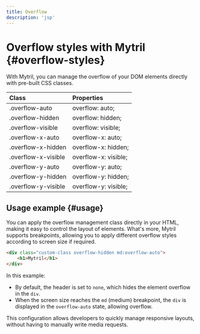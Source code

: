 ```yaml
---
title: Overflow
description: 'jsp'
---
```


# Overflow styles with Mytril {#overflow-styles}

With Mytril, you can manage the overflow of your DOM elements directly with pre-built CSS classes.

| Class               | Properties           |
| :------------------ | :------------------- |
| .overflow-auto      | overflow: auto;      |
| .overflow-hidden    | overflow: hidden;    |
| .overflow-visible   | overflow: visible;   |
| .overflow-x-auto    | overflow-x: auto;    |
| .overflow-x-hidden  | overflow-x: hidden;  |
| .overflow-x-visible | overflow-x: visible; |
| .overflow-y-auto    | overflow-y: auto;    |
| .overflow-y-hidden  | overflow-y: hidden;  |
| .overflow-y-visible | overflow-y: visible; |

## Usage example {#usage}

You can apply the overflow management class directly in your HTML, making it easy to control the layout of elements. What's more, Mytril supports breakpoints, allowing you to apply different overflow styles according to screen size if required.

```html
<div class="custom-class overflow-hidden md:overflow-auto">
	<h1>Mytril</h1>
</div>
```

In this example:

- By default, the header is set to `none`, which hides the element overflow in the `div`.
- When the screen size reaches the `md` (medium) breakpoint, the `div` is displayed in the `overflow-auto` state, allowing overflow.

This configuration allows developers to quickly manage responsive layouts, without having to manually write media requests.
